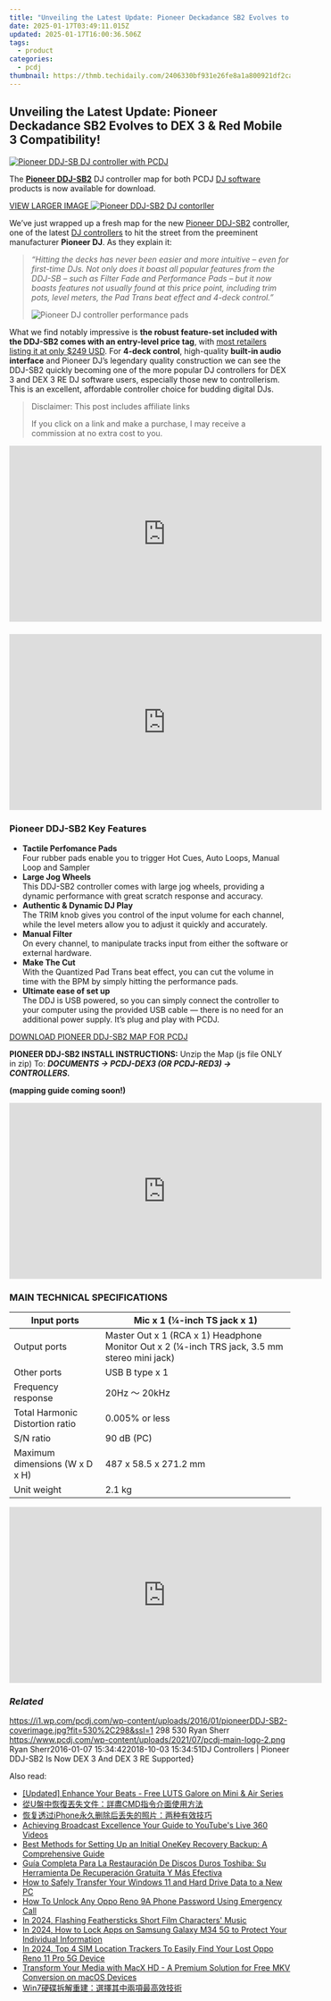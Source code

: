 ```yaml
---
title: "Unveiling the Latest Update: Pioneer Deckadance SB2 Evolves to DEX 3 & Red Mobile 3 Compatibility!"
date: 2025-01-17T03:49:11.015Z
updated: 2025-01-17T16:00:36.506Z
tags:
  - product
categories:
  - pcdj
thumbnail: https://thmb.techidaily.com/2406330bf931e26fe8a1a800921df2ca60aab8badbd84f3b12dc61e65092f344.jpg
---
```


## Unveiling the Latest Update: Pioneer Deckadance SB2 Evolves to DEX 3 & Red Mobile 3 Compatibility!

[![Pioneer DDJ-SB DJ controller with PCDJ](https://i1.wp.com/pcdj.com/wp-content/uploads/2016/01/pioneerDDJ-SB2-coverimage.jpg?resize=530%2C298&ssl=1)](https://i1.wp.com/pcdj.com/wp-content/uploads/2016/01/pioneerDDJ-SB2-coverimage.jpg?fit=530%2C298&ssl=1 "Pioneer DJ-SB2 DJ Controller blog post")

The [**Pioneer DDJ-SB2**](http://9nl.at/fr83) DJ controller map for both PCDJ [DJ software](https://tools.techidaily.com/pcdj/products/) products is now available for download.

[VIEW LARGER IMAGE ![Pioneer DDJ-SB2 DJ contorller](https://i1.wp.com/pcdj.com/wp-content/uploads/2016/01/pdj_ddj-sb2-main.png?fit=300%2C225&ssl=1 "Pioneer DDJ-SB2 DJ Controller")](https://i1.wp.com/pcdj.com/wp-content/uploads/2016/01/pdj%5Fddj-sb2-main.png?fit=1024%2C768&ssl=1)

We’ve just wrapped up a fresh map for the new [Pioneer DDJ-SB2](http://9nl.at/fr83) controller, one of the latest [DJ controllers](https://tools.techidaily.com/pcdj/products/) to hit the street from the preeminent manufacturer **Pioneer DJ**. As they explain it:

> _“Hitting the decks has never been easier and more intuitive – even for first-time DJs. Not only does it boast all popular features from the DDJ-SB – such as Filter Fade and Performance Pads – but it now boasts features not usually found at this price point, including trim pots, level meters, the Pad Trans beat effect and 4-deck control.”_
> 
> ![Pioneer DJ controller performance pads](https://i2.wp.com/pcdj.com/wp-content/uploads/2016/01/DDJSB2_performance-pads.jpg?fit=300%2C300&ssl=1 "Pioneer DDJ-SB2 Performance Pads")

What we find notably impressive is **the robust feature-set included with the DDJ-SB2 comes with an entry-level price tag**, with [most retailers listing it at only $249 USD](http://9nl.at/fr83). For **4-deck control**, high-quality **built-in audio interface** and Pioneer DJ’s legendary quality construction we can see the DDJ-SB2 quickly becoming one of the more popular DJ controllers for DEX 3 and DEX 3 RE DJ software users, especially those new to controllerism. This is an excellent, affordable controller choice for budding digital DJs.

>  Disclaimer: This post includes affiliate links
>
>  If you click on a link and make a purchase, I may receive a commission at no extra cost to you.
>

<!-- affiliate ads begin -->
<iframe width="560" height="315" src="https://www.youtube.com/embed/dKjioJQaUh8?si=Ls_AeuvGsSyL5ny2" title="YouTube video player" frameborder="0" allow="accelerometer; autoplay; clipboard-write; encrypted-media; gyroscope; picture-in-picture; web-share" referrerpolicy="strict-origin-when-cross-origin" allowfullscreen></iframe>
<!-- affiliate ads end -->

### 

<!-- affiliate ads begin -->
<iframe width="560" height="315" src="https://www.youtube.com/embed/szUqw4TLvWs?si=srv1OeLOe579gLwj" title="YouTube video player" frameborder="0" allow="accelerometer; autoplay; clipboard-write; encrypted-media; gyroscope; picture-in-picture; web-share" referrerpolicy="strict-origin-when-cross-origin" allowfullscreen></iframe>
<!-- affiliate ads end -->

### Pioneer DDJ-SB2 Key Features

* **Tactile Perfomance Pads**  
Four rubber pads enable you to trigger Hot Cues, Auto Loops, Manual Loop and Sampler
* **Large Jog Wheels**  
This DDJ-SB2 controller comes with large jog wheels, providing a dynamic performance with great scratch response and accuracy.
* **Authentic & Dynamic DJ Play**  
The TRIM knob gives you control of the input volume for each channel, while the level meters allow you to adjust it quickly and accurately.
* **Manual Filter**  
On every channel, to manipulate tracks input from either the software or external hardware.
* **Make The Cut**  
With the Quantized Pad Trans beat effect, you can cut the volume in time with the BPM by simply hitting the performance pads.
* **Ultimate ease of set up**  
The DDJ is USB powered, so you can simply connect the controller to your computer using the provided USB cable — there is no need for an additional power supply. It’s plug and play with PCDJ.

[DOWNLOAD PIONEER DDJ-SB2 MAP FOR PCDJ](https://tools.techidaily.com/pcdj/products/)

**PIONEER DDJ-SB2 INSTALL INSTRUCTIONS:** Unzip the Map (js file ONLY in zip) To: _**DOCUMENTS -> PCDJ-DEX3 (OR PCDJ-RED3) -> CONTROLLERS.**_ 

**(mapping guide coming soon!)**

<!-- affiliate ads begin -->
<iframe width="560" height="315" src="https://www.youtube.com/embed/rBnnLFJbvr4?si=LlHYrYlOBp7NLMec" title="YouTube video player" frameborder="0" allow="accelerometer; autoplay; clipboard-write; encrypted-media; gyroscope; picture-in-picture; web-share" referrerpolicy="strict-origin-when-cross-origin" allowfullscreen></iframe>
<!-- affiliate ads end -->

### MAIN TECHNICAL SPECIFICATIONS

| Input ports                     | Mic x 1 (¼-inch TS jack x 1)                                                                  |
| ------------------------------- | --------------------------------------------------------------------------------------------- |
| Output ports                    | Master Out x 1 (RCA x 1) Headphone Monitor Out x 2 (¼-inch TRS jack, 3.5 mm stereo mini jack) |
| Other ports                     | USB B type x 1                                                                                |
| Frequency response              | 20Hz ～ 20kHz                                                                                  |
| Total Harmonic Distortion ratio | 0.005% or less                                                                                |
| S/N ratio                       | 90 dB (PC)                                                                                    |
| Maximum dimensions (W x D x H)  | 487 x 58.5 x 271.2 mm                                                                         |
| Unit weight                     | 2.1 kg                                                                                        |

<!-- affiliate ads begin -->
<iframe width="560" height="315" src="https://www.youtube.com/embed/gkdZ3A1mock?si=2zeR5GtTU2VujM_w" title="YouTube video player" frameborder="0" allow="accelerometer; autoplay; clipboard-write; encrypted-media; gyroscope; picture-in-picture; web-share" referrerpolicy="strict-origin-when-cross-origin" allowfullscreen></iframe>
<!-- affiliate ads end -->

### _Related_

https://i1.wp.com/pcdj.com/wp-content/uploads/2016/01/pioneerDDJ-SB2-coverimage.jpg?fit=530%2C298&ssl=1 298 530 Ryan Sherr https://www.pcdj.com/wp-content/uploads/2021/07/pcdj-main-logo-2.png Ryan Sherr2016-01-07 15:34:422018-10-03 15:34:51DJ Controllers | Pioneer DDJ-SB2 Is Now DEX 3 And DEX 3 RE Supported}

<ins class="adsbygoogle"
     style="display:block"
     data-ad-format="autorelaxed"
     data-ad-client="ca-pub-7571918770474297"
     data-ad-slot="1223367746"></ins>

<ins class="adsbygoogle"
     style="display:block"
     data-ad-client="ca-pub-7571918770474297"
     data-ad-slot="8358498916"
     data-ad-format="auto"
     data-full-width-responsive="true"></ins>

<span class="atpl-alsoreadstyle">Also read:</span>
<div><ul>
<li><a href="https://fox-info.techidaily.com/updated-enhance-your-beats-free-luts-galore-on-mini-and-air-series/"><u>[Updated] Enhance Your Beats - Free LUTS Galore on Mini & Air Series</u></a></li>
<li><a href="https://discover-able.techidaily.com/ucmd/"><u>從U盤中恢復丟失文件：詳盡CMD指令介面使用方法</u></a></li>
<li><a href="https://discover-able.techidaily.com/1728478447059-iphone/"><u>恢复透过iPhone永久删除后丢失的照片：两种有效技巧</u></a></li>
<li><a href="https://youtube-clips.techidaily.com/achieving-broadcast-excellence-your-guide-to-youtubes-live-360-videos/"><u>Achieving Broadcast Excellence Your Guide to YouTube's Live 360 Videos</u></a></li>
<li><a href="https://discover-able.techidaily.com/best-methods-for-setting-up-an-initial-onekey-recovery-backup-a-comprehensive-guide/"><u>Best Methods for Setting Up an Initial OneKey Recovery Backup: A Comprehensive Guide</u></a></li>
<li><a href="https://discover-able.techidaily.com/guia-completa-para-la-restauracion-de-discos-duros-toshiba-su-herramienta-de-recuperacion-gratuita-y-mas-efectiva/"><u>Guía Completa Para La Restauración De Discos Duros Toshiba: Su Herramienta De Recuperación Gratuita Y Más Efectiva</u></a></li>
<li><a href="https://discover-able.techidaily.com/how-to-safely-transfer-your-windows-11-and-hard-drive-data-to-a-new-pc/"><u>How to Safely Transfer Your Windows 11 and Hard Drive Data to a New PC</u></a></li>
<li><a href="https://easy-unlock-android.techidaily.com/how-to-unlock-any-oppo-reno-9a-phone-password-using-emergency-call-by-drfone-android/"><u>How To Unlock Any Oppo Reno 9A Phone Password Using Emergency Call</u></a></li>
<li><a href="https://youtube-help.techidaily.com/in-2024-flashing-feathersticks-short-film-characters-music/"><u>In 2024, Flashing Feathersticks Short Film Characters' Music</u></a></li>
<li><a href="https://android-unlock.techidaily.com/in-2024-how-to-lock-apps-on-samsung-galaxy-m34-5g-to-protect-your-individual-information-by-drfone-android/"><u>In 2024, How to Lock Apps on Samsung Galaxy M34 5G to Protect Your Individual Information</u></a></li>
<li><a href="https://android-unlock.techidaily.com/in-2024-top-4-sim-location-trackers-to-easily-find-your-lost-oppo-reno-11-pro-5g-device-by-drfone-android/"><u>In 2024, Top 4 SIM Location Trackers To Easily Find Your Lost Oppo Reno 11 Pro 5G Device</u></a></li>
<li><a href="https://some-guidance.techidaily.com/transform-your-media-with-macx-hd-a-premium-solution-for-free-mkv-conversion-on-macos-devices/"><u>Transform Your Media with MacX HD - A Premium Solution for Free MKV Conversion on macOS Devices</u></a></li>
<li><a href="https://discover-able.techidaily.com/1728510319532-win7/"><u>Win7硬碟拆解重建：選擇其中兩項最高效技術</u></a></li>
</ul></div>

